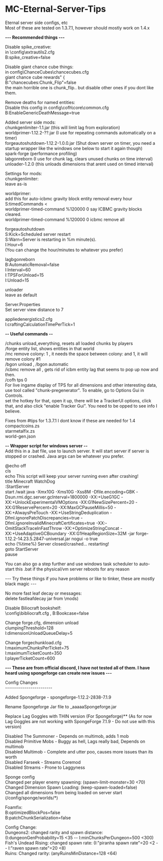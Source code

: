 # MC-Eternal-Server-Tips <br />
Eternal server side configs, etc  <br />
Most of these are tested on 1.3.7.1, however should mostly work on 1.4.x  <br />

**--- Recommended things ---  <br />**

Disable spike_creative:  <br />
in \config\extrautils2.cfg  <br />
    B:spike_creative=false  <br />

Disable giant chance cube things:  <br />
in config\ChanceCubes\chancecubes.cfg  <br />
giant chance cube rewards" {  <br />
    B:"chancecubes:Chunk_Flip"=false  <br />
the main horrible one is chunk_flip.. but disable other ones if you dont like them.  <br />

Remove deaths for named entities:  <br />
Disable this config in config\cofh\core\common.cfg  <br />
B:EnableGenericDeathMessage=true  <br />

Added server side mods:  <br />
chunkgenlimiter-1.1.jar (this will limit lag from exploration)  <br />
worldprimer-1.12.2-??.jar (I use for repeating commands automatically on a timer)  <br />
forgeautoshutdown-1.12.2-1.0.0.jar (Shut down server on timer, you need a startup wrapper like the windows one below to start it again though)  <br />
spark-forge (performance profiling)  <br />
labgonreborn (I use for chunk lag, clears unused chunks on time interval)  <br />
unloader-1.2.0 (this unloads dimensions that arent used on timed interval)  <br />

Settings for mods:  <br />
chunkgenlimiter:  <br />
leave as-is  <br />

worldprimer:  <br />
add this for auto-icbmc gravity block entity removal every hour   <br />
    S:timedCommands <  <br />
	worldprimer-timed-command %120000 0 say ICBMC gravity blocks cleared.  <br />
	worldprimer-timed-command %120000 0 icbmc remove all  <br />

forgeautoshutdown  <br />
S:Kick=Scheduled server restart  <br />
S:Warn=Server is restarting in %m minute(s).  <br />
I:Hour=6   <br />
(You can change the hour/minutes to whatever you prefer)  <br />

lagbgonreborn  <br />
B:AutomaticRemoval=false  <br />
I:Interval=60  <br />
I:TPSForUnload=15  <br />
I:Unload=15  <br />

unloader  <br />
leave as default  <br />

Server.Properties  <br />
    Set server view distance to 7  <br />
    
appliedenergistics2.cfg  <br />
I:craftingCalculationTimePerTick=1  <br />

**-- Useful commands --  <br />**

/chunks unload_everything, resets all loaded chunks by players  <br />
/forge entity list, shows entities in that world  <br />
/mc remove colony: 1 , it needs the space between colony: and 1, it will remove colony #1  <br />
/bgon unload , /bgon automatic  <br />
/icbmc remove all , gets rid of icbm entity lag that seems to pop up now and then.  <br />
/cofh tps 0  <br />
For live ingame display of TPS for all dimensions and other interesting data, use tool called "chunk-pregenerator". To enable, go to Options Gui in Controls.  <br />
set the hotkey for that, open it up, there will be a TrackerUI options, click that, and also click "enable Tracker Gui". You need to be opped to see info I believe.  <br />

Fixes from #tips for 1.3.7.1 I dont know if these are needed for 1.4  <br />
compactcoins.zs  <br />
starmetalfix.zs  <br /> 
world-gen.json  <br />

**-- Wrapper script for windows server --  <br />**
Add this in a .bat file, use to launch server. It will start server if server is stopped or crashed. Java args can be whatever you prefer.  <br />

@echo off  <br />
cls  <br />
echo This script will keep your server running even after crashing! <br />
title Minecraft WatchDog <br />
:StartServer <br />
start /wait java -Xmx10G -Xms10G -Xss8M -Dfile.encoding=GBK -Dsun.rmi.dgc.server.gcInterval=1800000 -XX:+UseG1GC -XX:+UnlockExperimentalVMOptions -XX:G1NewSizePercent=20 -XX:G1ReservePercent=20 -XX:MaxGCPauseMillis=50 -XX:+AlwaysPreTouch -XX:+UseStringDeduplication -Dfml.ignorePatchDiscrepancies=true -Dfml.ignoreInvalidMinecraftCertificates=true -XX:-OmitStackTraceInFastThrow -XX:+OptimizeStringConcat -XX:+UseAdaptiveGCBoundary -XX:G1HeapRegionSize=32M -jar forge-1.12.2-14.23.5.2847-universal.jar nogui -o true  <br />
echo (%time%) Server closed/crashed... restarting!  <br />
goto StartServer <br />
pause <br />

You can also go a step further and use windows task scheduler to auto-start this .bat if the physical/vm server reboots for any reason <br />

--- Try these things if you have problems or like to tinker, these are mostly black magic --- <br />

No more fast leaf decay or messages:  <br />
delete fastleafdecay jar from \mods) <br />

Disable Biliocraft bookshelf:  <br />
\config\bibliocraft.cfg , B:Bookcase=false <br />

Change forge.cfg, dimension unload  <br />
clumpingThreshold=128 <br />
I:dimensionUnloadQueueDelay=5 <br />

Change forgechunkload.cfg <br />
I:maximumChunksPerTicket=75 <br />
I:maximumTicketCount=350 <br />
I:playerTicketCount=600 <br />

**--- These are from official discord, I have not tested all of them. I have heard using spongeforge can create new issues --- <br />**
 
Config Changes <br />
------------------------ <br />

Added Spongeforge - spongeforge-1.12.2-2838-7.1.9 <br />

Rename Spongeforge Jar file to _aaaaaSpongeforge.jar <br />

Replace Lag Goggles with THIN version (For Spongeforge)** (As for now Lag Goggles are not working with SpongeForge 7.1.9 - Do not use with this version) <br />

Disabled The Summoner - Depends on multimob, adds 1 mob <br />
Disabled Primitive Mobs - Buggy as hell, Lags really bad, Depends on multimob <br />
Disabled Multimob - Complete and utter poo, causes more issues than its worth <br />
Disabled Farseek - Streams Coremod <br />
Disabled Streams - Prone to Laggyness <br />

Sponge config <br />
    Changed per player enemy spawning: (spawn-limit-monster=30 <70) <br />
    Changed Dimension Spawn Loading: (keep-spawn-loaded=false) <br />
    Changed all dimensions from being loaded on server start (/config/sponge/worlds/*) <br />
    
Foamfix: <br />
    B:optimizedBlockPos=false <br />
    B:patchChunkSerialization=false <br />

Config Change: <br />
    Dungeons2: changed rarity and spawn distance: (I:dungeonGenProbability=15 <35 -- I:minChunksPerDungeon=500 <300) <br />
    Fish's Undead Rising: changed spawn rate: (I:"piranha spawn rate"=20 <2 -- I:"raven spawn rate"=20 <8) <br />
    Ruins: Changed rarity: (anyRuinsMinDistance=128 <64) <br />
